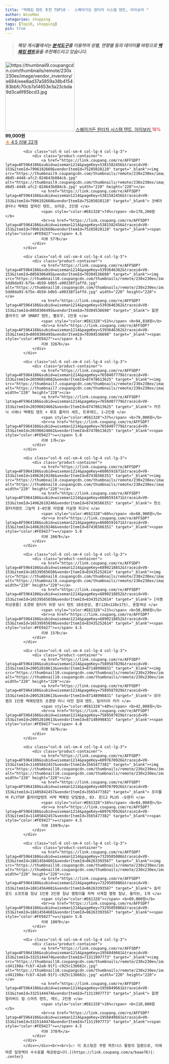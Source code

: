 ```yaml
---
title: "백패킹 텐트 추천 TOP10 -  스퀘어가든 원터치 시스템 텐트, 아이보리 "
author: WiseMan
categories: shopping
tags: [Top10, shopping]
pin: true
---
```


> ##### 해당 게시물에서는 [**분석도구**](https://itemscout.io/)를 이용하여 **성별**, **연령별** 등의 데이터를 바탕으로 [**백패킹 텐트**](https://link.coupang.com/a/baae76)들을 추천해드리고 있습니다.
<div class="container"><div class="row">
            <div class="col-6 col-sm-4 col-lg-4 col-lg-3">
                <div class="product-container">
                    <a href="https://link.coupang.com/re/AFFSDP?lptag=AF5964186&subid=wiseman1214&pageKey=7442643347&traceid=V0-153&itemId=19356852476&vendorItemId=86469938583" target="_blank"><img src="https://thumbnail9.coupangcdn.com/thumbnails/remote/230x230ex/image/vendor_inventory/e684/eee8ad37a5859a38b415483bbfc70cb7a14653e3a23cbda9d3ca6f85bcd3.jpg" alt="https://thumbnail9.coupangcdn.com/thumbnails/remote/230x230ex/image/vendor_inventory/e684/eee8ad37a5859a38b415483bbfc70cb7a14653e3a23cbda9d3ca6f85bcd3.jpg" width="220" height="220"></a>
                    <a href="https://link.coupang.com/re/AFFSDP?lptag=AF5964186&subid=wiseman1214&pageKey=7442643347&traceid=V0-153&itemId=19356852476&vendorItemId=86469938583" target="_blank"> 스퀘어가든 원터치 시스템 텐트, 아이보리 </a>
                    <span style="color:#E61328">18%</span> <b>99,000원</b>
                    <br><a href="https://link.coupang.com/re/AFFSDP?lptag=AF5964186&subid=wiseman1214&pageKey=7442643347&traceid=V0-153&itemId=19356852476&vendorItemId=86469938583" target="_blank"><span style="color:#FE9427">★</span> 4.5
                    리뷰 22개</a>
                </div>
            </div>
            
            <div class="col-6 col-sm-4 col-lg-4 col-lg-3">
                <div class="product-container">
                    <a href="https://link.coupang.com/re/AFFSDP?lptag=AF5964186&subid=wiseman1214&pageKey=5381582456&traceid=V0-153&itemId=7996192660&vendorItemId=75285028128" target="_blank"><img src="https://thumbnail9.coupangcdn.com/thumbnails/remote/230x230ex/image/retail/images/2021/04/20/17/0/d024d3b8-d6d5-4448-afc2-024643b884cb.jpg" alt="https://thumbnail9.coupangcdn.com/thumbnails/remote/230x230ex/image/retail/images/2021/04/20/17/0/d024d3b8-d6d5-4448-afc2-024643b884cb.jpg" width="220" height="220"></a>
                    <a href="https://link.coupang.com/re/AFFSDP?lptag=AF5964186&subid=wiseman1214&pageKey=5381582456&traceid=V0-153&itemId=7996192660&vendorItemId=75285028128" target="_blank"> 코베아 몬타나 백패킹 알파인 텐트, 브라운, 2인용 </a>
                    <span style="color:#E61328">74%</span> <b>178,200원</b>
                    <br><a href="https://link.coupang.com/re/AFFSDP?lptag=AF5964186&subid=wiseman1214&pageKey=5381582456&traceid=V0-153&itemId=7996192660&vendorItemId=75285028128" target="_blank"><span style="color:#FE9427">★</span> 4.5
                    리뷰 57개</a>
                </div>
            </div>
            
            <div class="col-6 col-sm-4 col-lg-4 col-lg-3">
                <div class="product-container">
                    <a href="https://link.coupang.com/re/AFFSDP?lptag=AF5964186&subid=wiseman1214&pageKey=5393646362&traceid=V0-153&itemId=8050306495&vendorItemId=70304536698" target="_blank"><img src="https://thumbnail10.coupangcdn.com/thumbnails/remote/230x230ex/image/retail/images/2880529691057980-5dd8da93-b75e-4b50-b0b5-a90338f1affd.jpg" alt="https://thumbnail10.coupangcdn.com/thumbnails/remote/230x230ex/image/retail/images/2880529691057980-5dd8da93-b75e-4b50-b0b5-a90338f1affd.jpg" width="220" height="220"></a>
                    <a href="https://link.coupang.com/re/AFFSDP?lptag=AF5964186&subid=wiseman1214&pageKey=5393646362&traceid=V0-153&itemId=8050306495&vendorItemId=70304536698" target="_blank"> 힐맨 클라우드 UP SMART 텐트, 옐로우, 2인용 </a>
                    <span style="color:#E61328">51%</span> <b>94,830원</b>
                    <br><a href="https://link.coupang.com/re/AFFSDP?lptag=AF5964186&subid=wiseman1214&pageKey=5393646362&traceid=V0-153&itemId=8050306495&vendorItemId=70304536698" target="_blank"><span style="color:#FE9427">★</span> 4.5
                    리뷰 326개</a>
                </div>
            </div>
            
            <div class="col-6 col-sm-4 col-lg-4 col-lg-3">
                <div class="product-container">
                    <a href="https://link.coupang.com/re/AFFSDP?lptag=AF5964186&subid=wiseman1214&pageKey=7658407779&traceid=V0-153&itemId=20396024662&vendorItemId=87478613625" target="_blank"><img src="https://thumbnail7.coupangcdn.com/thumbnails/remote/230x230ex/image/rs_quotation_api/z6rmwouh/6ea0c63cb6cc42dd96997f4d860c89c1.jpg" alt="https://thumbnail7.coupangcdn.com/thumbnails/remote/230x230ex/image/rs_quotation_api/z6rmwouh/6ea0c63cb6cc42dd96997f4d860c89c1.jpg" width="220" height="220"></a>
                    <a href="https://link.coupang.com/re/AFFSDP?lptag=AF5964186&subid=wiseman1214&pageKey=7658407779&traceid=V0-153&itemId=20396024662&vendorItemId=87478613625" target="_blank"> 카르닉 시에나 백패킹 텐트 + 루프 플라이 세트, 트루레드, 1~2인용 </a>
                    <span style="color:#E61328">37%</span> <b>79,000원</b>
                    <br><a href="https://link.coupang.com/re/AFFSDP?lptag=AF5964186&subid=wiseman1214&pageKey=7658407779&traceid=V0-153&itemId=20396024662&vendorItemId=87478613625" target="_blank"><span style="color:#FE9427">★</span> 5.0
                    리뷰 1개</a>
                </div>
            </div>
            
            <div class="col-6 col-sm-4 col-lg-4 col-lg-3">
                <div class="product-container">
                    <a href="https://link.coupang.com/re/AFFSDP?lptag=AF5964186&subid=wiseman1214&pageKey=6606591671&traceid=V0-153&itemId=14962619246&vendorItemId=87436566351" target="_blank"><img src="https://thumbnail8.coupangcdn.com/thumbnails/remote/230x230ex/image/vendor_inventory/495f/27510614bbd74aa4273d88fc0e914401ecb90f289576ae29637872687c5f.jpg" alt="https://thumbnail8.coupangcdn.com/thumbnails/remote/230x230ex/image/vendor_inventory/495f/27510614bbd74aa4273d88fc0e914401ecb90f289576ae29637872687c5f.jpg" width="220" height="220"></a>
                    <a href="https://link.coupang.com/re/AFFSDP?lptag=AF5964186&subid=wiseman1214&pageKey=6606591671&traceid=V0-153&itemId=14962619246&vendorItemId=87436566351" target="_blank"> 한소 원터치텐트 그늘막 3-4인용 리빙쉘 거실형 피크닉 </a>
                    <span style="color:#E61328">66%</span> <b>68,900원</b>
                    <br><a href="https://link.coupang.com/re/AFFSDP?lptag=AF5964186&subid=wiseman1214&pageKey=6606591671&traceid=V0-153&itemId=14962619246&vendorItemId=87436566351" target="_blank"><span style="color:#FE9427">★</span> 5.0
                    리뷰 266개</a>
                </div>
            </div>
            
            <div class="col-6 col-sm-4 col-lg-4 col-lg-3">
                <div class="product-container">
                    <a href="https://link.coupang.com/re/AFFSDP?lptag=AF5964186&subid=wiseman1214&pageKey=6890218852&traceid=V0-153&itemId=16539565650&vendorItemId=83435252614" target="_blank"><img src="https://thumbnail8.coupangcdn.com/thumbnails/remote/230x230ex/image/vendor_inventory/ff9a/5309320cbe33308bcaae705155bcd74632c2aad3c2ff4ccb19cf349c156f.jpg" alt="https://thumbnail8.coupangcdn.com/thumbnails/remote/230x230ex/image/vendor_inventory/ff9a/5309320cbe33308bcaae705155bcd74632c2aad3c2ff4ccb19cf349c156f.jpg" width="220" height="220"></a>
                    <a href="https://link.coupang.com/re/AFFSDP?lptag=AF5964186&subid=wiseman1214&pageKey=6890218852&traceid=V0-153&itemId=16539565650&vendorItemId=83435252614" target="_blank"> [아봉피싱용품] 초경량 원터치 위장 낚시 텐트 10초완성, 중(120x120x175), 혼합색상 </a>
                    <span style="color:#E61328">21%</span> <b>50,000원</b>
                    <br><a href="https://link.coupang.com/re/AFFSDP?lptag=AF5964186&subid=wiseman1214&pageKey=6890218852&traceid=V0-153&itemId=16539565650&vendorItemId=83435252614" target="_blank"><span style="color:#FE9427">★</span> 4.5
                    리뷰 15개</a>
                </div>
            </div>
            
            <div class="col-6 col-sm-4 col-lg-4 col-lg-3">
                <div class="product-container">
                    <a href="https://link.coupang.com/re/AFFSDP?lptag=AF5964186&subid=wiseman1214&pageKey=7589587029&traceid=V0-153&itemId=20052810613&vendorItemId=87148998831" target="_blank"><img src="https://thumbnail10.coupangcdn.com/thumbnails/remote/230x230ex/image/vendor_inventory/3a48/fa7593fc72d2de29c86a5f5bca72222398c27e7e4e4b5764f0b63a070b6d.jpg" alt="https://thumbnail10.coupangcdn.com/thumbnails/remote/230x230ex/image/vendor_inventory/3a48/fa7593fc72d2de29c86a5f5bca72222398c27e7e4e4b5764f0b63a070b6d.jpg" width="220" height="220"></a>
                    <a href="https://link.coupang.com/re/AFFSDP?lptag=AF5964186&subid=wiseman1214&pageKey=7589587029&traceid=V0-153&itemId=20052810613&vendorItemId=87148998831" target="_blank"> 모아캠프 1인용 백패킹텐트 초경량 미니 야전 침대 텐트, 밀리터리 카키 </a>
                    <span style="color:#E61328">48%</span> <b>42,000원</b>
                    <br><a href="https://link.coupang.com/re/AFFSDP?lptag=AF5964186&subid=wiseman1214&pageKey=7589587029&traceid=V0-153&itemId=20052810613&vendorItemId=87148998831" target="_blank"><span style="color:#FE9427">★</span> 4.0
                    리뷰 56개</a>
                </div>
            </div>
            
            <div class="col-6 col-sm-4 col-lg-4 col-lg-3">
                <div class="product-container">
                    <a href="https://link.coupang.com/re/AFFSDP?lptag=AF5964186&subid=wiseman1214&pageKey=6097670926&traceid=V0-153&itemId=11405842457&vendorItemId=3565477382" target="_blank"><img src="https://thumbnail10.coupangcdn.com/thumbnails/remote/230x230ex/image/vendor_inventory/d872/f730f8b7c2b590b8f3f1abc0dbd318c5ea9776d51a280235452c09ae4ac8.jpg" alt="https://thumbnail10.coupangcdn.com/thumbnails/remote/230x230ex/image/vendor_inventory/d872/f730f8b7c2b590b8f3f1abc0dbd318c5ea9776d51a280235452c09ae4ac8.jpg" width="220" height="220"></a>
                    <a href="https://link.coupang.com/re/AFFSDP?lptag=AF5964186&subid=wiseman1214&pageKey=6097670926&traceid=V0-153&itemId=11405842457&vendorItemId=3565477382" target="_blank"> 프리툴바 FLYTOP 플라이탑텐트 비박 백패킹 당일발송, 03. 윈드2 PLUS -오렌지 </a>
                    <span style="color:#E61328">16%</span> <b>84,000원</b>
                    <br><a href="https://link.coupang.com/re/AFFSDP?lptag=AF5964186&subid=wiseman1214&pageKey=6097670926&traceid=V0-153&itemId=11405842457&vendorItemId=3565477382" target="_blank"><span style="color:#FE9427">★</span> 4.5
                    리뷰 199개</a>
                </div>
            </div>
            
            <div class="col-6 col-sm-4 col-lg-4 col-lg-3">
                <div class="product-container">
                    <a href="https://link.coupang.com/re/AFFSDP?lptag=AF5964186&subid=wiseman1214&pageKey=7329505086&traceid=V0-153&itemId=18814564601&vendorItemId=86263393567" target="_blank"><img src="https://thumbnail10.coupangcdn.com/thumbnails/remote/230x230ex/image/vendor_inventory/705b/7895b69bc947c1f6bcc904f2d3dca4401c20661c031c953367e782514327.jpg" alt="https://thumbnail10.coupangcdn.com/thumbnails/remote/230x230ex/image/vendor_inventory/705b/7895b69bc947c1f6bcc904f2d3dca4401c20661c031c953367e782514327.jpg" width="220" height="220"></a>
                    <a href="https://link.coupang.com/re/AFFSDP?lptag=AF5964186&subid=wiseman1214&pageKey=7329505086&traceid=V0-153&itemId=18814564601&vendorItemId=86263393567" target="_blank"> 슬라운드 소프트웜 침낭 1인용 2인용 침낭 캠핑이불 차박 사계절 캠핑 침낭, 올리브, 1개 </a>
                    <span style="color:#E61328"></span> <b>89,000원</b>
                    <br><a href="https://link.coupang.com/re/AFFSDP?lptag=AF5964186&subid=wiseman1214&pageKey=7329505086&traceid=V0-153&itemId=18814564601&vendorItemId=86263393567" target="_blank"><span style="color:#FE9427">★</span> 5.0
                    리뷰 100개</a>
                </div>
            </div>
            
            <div class="col-6 col-sm-4 col-lg-4 col-lg-3">
                <div class="product-container">
                    <a href="https://link.coupang.com/re/AFFSDP?lptag=AF5964186&subid=wiseman1214&pageKey=1956849661&traceid=V0-153&itemId=3325144474&vendorItemId=71311997773" target="_blank"><img src="https://thumbnail10.coupangcdn.com/thumbnails/remote/230x230ex/image/retail/images/1574599660920479-cd41198a-fcb7-42a8-91f1-c925c13b682c.jpg" alt="https://thumbnail10.coupangcdn.com/thumbnails/remote/230x230ex/image/retail/images/1574599660920479-cd41198a-fcb7-42a8-91f1-c925c13b682c.jpg" width="220" height="220"></a>
                    <a href="https://link.coupang.com/re/AFFSDP?lptag=AF5964186&subid=wiseman1214&pageKey=1956849661&traceid=V0-153&itemId=3325144474&vendorItemId=71311997773" target="_blank"> 힐맨 얼리버드 업 스마트 텐트, 레드, 2인용 </a>
                    <span style="color:#E61328">16%</span> <b>110,000원</b>
                    <br><a href="https://link.coupang.com/re/AFFSDP?lptag=AF5964186&subid=wiseman1214&pageKey=1956849661&traceid=V0-153&itemId=3325144474&vendorItemId=71311997773" target="_blank"><span style="color:#FE9427">★</span> 4.5
                    리뷰 378개</a>
                </div>
            </div>
            </div></div><br><br>[👉 이 포스팅은 쿠팡 파트너스 활동의 일환으로, 이에 따른 일정액의 수수료를 제공받습니다.](https://link.coupang.com/a/baae76){: .center}